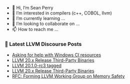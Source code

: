 - 👋 Hi, I’m Sean Perry
- 👀 I’m interested in compilers (c++, COBOL, llvm)
- 🌱 I’m currently learning ...
- 💞️ I’m looking to collaborate on ...
- 📫 How to reach me ...

<!---
s66perry/s66perry is a ✨ special ✨ repository because its `README.md` (this file) appears on your GitHub profile.
You can click the Preview link to take a look at your changes.
--->
### 📕 Latest LLVM Discourse Posts

<!-- DISCOURSE-LLVM:START -->
- [Asking for help with Windows CI resources](https://discourse.llvm.org/t/asking-for-help-with-windows-ci-resources/76375?page=2#post_29)
- [LLVM 20.x Release Third-Party Binaries](https://discourse.llvm.org/t/llvm-20-x-release-third-party-binaries/84366#post_11)
- [LLVM 20.1.0-rc3 tagged](https://discourse.llvm.org/t/llvm-20-1-0-rc3-tagged/84846#post_2)
- [LLVM 20.x Release Third-Party Binaries](https://discourse.llvm.org/t/llvm-20-x-release-third-party-binaries/84366#post_10)
- [RFC: Forming LLVM Working Group on Memory Safety](https://discourse.llvm.org/t/rfc-forming-llvm-working-group-on-memory-safety/84434#post_17)
<!-- DISCOURSE-LLVM:END -->

